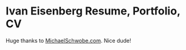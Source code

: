 # Ivan Eisenberg Resume, Portfolio, CV

Huge thanks to [MichaelSchwobe.com](http://MichaelSchwobe.com). Nice dude!